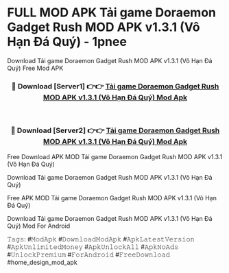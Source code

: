 # FULL MOD APK Tải game Doraemon Gadget Rush MOD APK v1.3.1 (Vô Hạn Đá Quý) - 1pnee
Download Tải game Doraemon Gadget Rush MOD APK v1.3.1 (Vô Hạn Đá Quý) Free Mod APK

<div align="center">
<h3>🔴 Download [Server1] 👉👉 <a href="https://apk-comot.site?title=Tải_game_Doraemon_Gadget_Rush_MOD_APK_v1.3.1_(Vô_Hạn_Đá_Quý)">Tải game Doraemon Gadget Rush MOD APK v1.3.1 (Vô Hạn Đá Quý) Mod Apk</a></h3><br>

<h3>🔴 Download [Server2] 👉👉 <a href="https://apk-comot.site?title=Tải_game_Doraemon_Gadget_Rush_MOD_APK_v1.3.1_(Vô_Hạn_Đá_Quý)">Tải game Doraemon Gadget Rush MOD APK v1.3.1 (Vô Hạn Đá Quý) Mod Apk</a></h3>
</div>


Free Download APK MOD Tải game Doraemon Gadget Rush MOD APK v1.3.1 (Vô Hạn Đá Quý)

Download Tải game Doraemon Gadget Rush MOD APK v1.3.1 (Vô Hạn Đá Quý) 

Free APK MOD Tải game Doraemon Gadget Rush MOD APK v1.3.1 (Vô Hạn Đá Quý) 

Download Tải game Doraemon Gadget Rush MOD APK v1.3.1 (Vô Hạn Đá Quý) Mod For Android

𝚃𝚊𝚐𝚜: #𝙼𝚘𝚍𝙰𝚙𝚔 #𝙳𝚘𝚠𝚗𝚕𝚘𝚊𝚍𝙼𝚘𝚍𝙰𝚙𝚔 #𝙰𝚙𝚔𝙻𝚊𝚝𝚎𝚜𝚝𝚅𝚎𝚛𝚜𝚒𝚘𝚗 #𝙰𝚙𝚔𝚄𝚗𝚕𝚒𝚖𝚒𝚝𝚎𝚍𝙼𝚘𝚗𝚎𝚢 #𝙰𝚙𝚔𝚄𝚗𝚕𝚘𝚌𝚔𝙰𝚕𝚕 #𝙰𝚙𝚔𝙽𝚘𝙰𝚍𝚜 #𝚄𝚗𝚕𝚘𝚌𝚔𝙿𝚛𝚎𝚖𝚒𝚞𝚖 #𝙵𝚘𝚛𝙰𝚗𝚍𝚛𝚘𝚒𝚍 #𝙵𝚛𝚎𝚎𝙳𝚘𝚠𝚗𝚕𝚘𝚊𝚍 #home_design_mod_apk